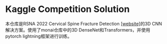 <!--
 * @Author       : ChenjieXu
 * @Date         : 2022-10-17 22:00:44
 * @LastEditors  : ChenjieXu
 * @LastEditTime : 2022-10-17 22:00:45
 * @FilePath     : /cervical/README.md
 * @Description  : 
-->
# Kaggle Competition Solution
本仓库是RSNA 2022 Cervical Spine Fracture Detection [[website]](https://www.kaggle.com/competitions/rsna-2022-cervical-spine-fracture-detection)的3D CNN解决方案。使用了monai仓库中的3D DenseNet和Transformers，并使用pytorch lightning框架进行训练。
